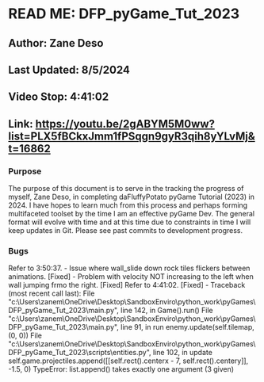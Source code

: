 # READ ME: DFP_pyGame_Tut_2023

## Author: Zane Deso

## Last Updated: 8/5/2024

## Video Stop: 4:41:02
## Link: https://youtu.be/2gABYM5M0ww?list=PLX5fBCkxJmm1fPSqgn9gyR3qih8yYLvMj&t=16862

### Purpose
The purpose of this document is to serve in the tracking the progress of myself, Zane Deso, in completing daFluffyPotato pyGame Tutorial (2023) in 2024. I have hopes to learn much from this process and perhaps forming multifaceted toolset by the time I am an effective pyGame Dev. The general format will evolve with time and at this time due to constraints in time I will keep updates in Git. Please see past commits to development progress.

### Bugs

Refer to 3:50:37. 
    - Issue where wall_slide down rock tiles flickers between animations. [Fixed]
    - Problem with velocity NOT increasing to the left when wall jumping frmo the right. [Fixed]
Refer to 4:41:02. [Fixed]
    - Traceback (most recent call last):
        File "c:\Users\zanem\OneDrive\Desktop\SandboxEnviro\python_work\pyGames\DFP_pyGame_Tut_2023\main.py", line 142, in <module>
            Game().run()
        File "c:\Users\zanem\OneDrive\Desktop\SandboxEnviro\python_work\pyGames\DFP_pyGame_Tut_2023\main.py", line 91, in run
            enemy.update(self.tilemap, (0, 0))
        File "c:\Users\zanem\OneDrive\Desktop\SandboxEnviro\python_work\pyGames\DFP_pyGame_Tut_2023\scripts\entities.py", line 102, in update
            self.game.projectiles.append([[self.rect().centerx - 7, self.rect().centery]], -1.5, 0)
      TypeError: list.append() takes exactly one argument (3 given)
